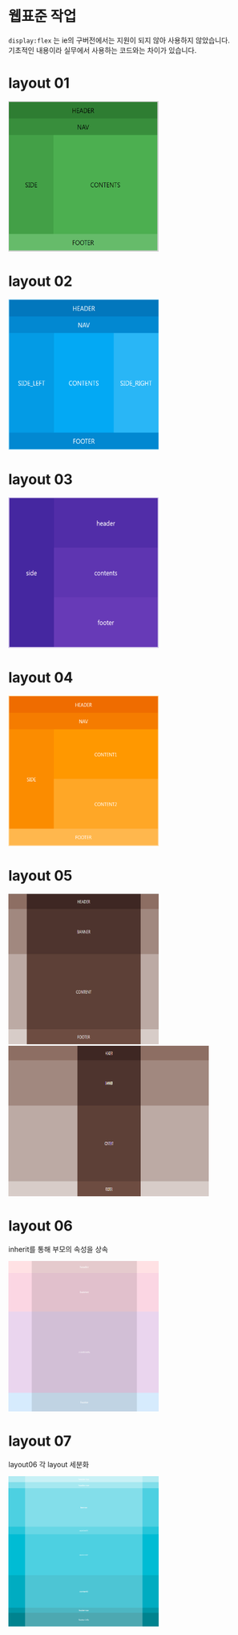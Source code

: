 # 웹표준 작업

<code>display:flex</code> 는 ie의 구버전에서는 지원이 되지 않아 사용하지 않았습니다.  
기초적인 내용이라 실무에서 사용하는 코드와는 차이가 있습니다.

# layout 01

<img width="300px" height="300px" src='./img/01.png' />

# layout 02

<img width="300px" height="300px" src='./img/02.png' />

# layout 03

<img width="300px" height="300px" src='./img/03.png' />

# layout 04

<img width="300px" height="300px" src='./img/04.png' />

# layout 05

<img width="300px" height="300px" src='./img/05-1.png' />
<img width="400px" height="300px" src='./img/05-2.png' />

# layout 06

inherit를 통해 부모의 속성을 상속

<img width="300px" height="300px" src='./img/06.png' />

# layout 07

layout06 각 layout 세분화

<img width="300px" height="300px" src='./img/07.png' />

